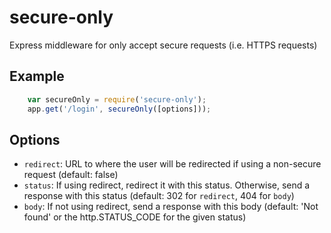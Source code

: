 # secure-only

Express middleware for only accept secure requests (i.e. HTTPS requests)

## Example

```js
	var secureOnly = require('secure-only');
	app.get('/login', secureOnly([options]));
```

## Options

* `redirect`:  URL to where the user will be redirected if using a non-secure request (default: false)
* `status`: If using redirect, redirect it with this status. Otherwise, send a response with this status (default: 302 for `redirect`, 404 for `body`)
* `body`: If not using redirect, send a response with this body (default: 'Not found' or the http.STATUS_CODE for the given status)
